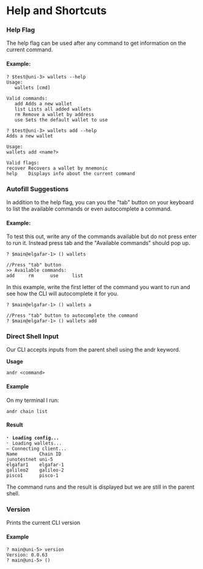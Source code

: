 # Help and Shortcuts

### Help Flag

The help flag can be used after any command to get information on the current command.

#### Example:

```
? $test@uni-3> wallets --help
Usage:
   wallets [cmd]

Valid commands:
   add Adds a new wallet
   list Lists all added wallets
   rm Remove a wallet by address
   use Sets the default wallet to use

? $test@uni-3> wallets add --help
Adds a new wallet

Usage:
wallets add <name?>

Valid flags:
recover Recovers a wallet by mnemonic           
help    Displays info about the current command 

```

### Autofill Suggestions&#x20;

In addition to the help flag, you can you the "tab" button on your keyboard to list the available commands or even autocomplete  a command.

#### Example:

To test this out, write any of the commands available but do not press enter to run it. Instead press tab and the "Available commands" should pop up.

```
? $main@elgafar-1> () wallets

//Press "tab" button
>> Available commands:
add     rm      use     list         
```

In this example, write the first letter of the command you want to run and see how the CLI will autocomplete it for you.&#x20;

```
? $main@elgafar-1> () wallets a

//Press "tab" button to autocomplete the command
? $main@elgafar-1> () wallets add
```

### Direct Shell Input

Our CLI accepts inputs from the parent shell using the andr keyword.

**Usage**

```
andr <command> 
```

#### Example

On my terminal I run:&#x20;

```
andr chain list 
```

#### Result

<pre><code><strong>⠂ Loading config...
</strong>⠂ Loading wallets...
– Connecting client...
Name        Chain ID 
junotestnet uni-5    
elgafar1    elgafar-1
galileo2    galileo-2
pisco1      pisco-1  </code></pre>

The command runs and the result is displayed but we are still in the parent shell.&#x20;

### Version

Prints the current CLI version

#### Example

```
? main@uni-5> version
Version: 0.0.63
? main@uni-5> () 
```
